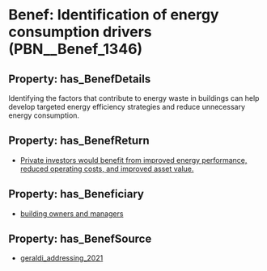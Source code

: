 # Benef: __Identification of energy consumption drivers__ (PBN__Benef_1346)

## Property: has_BenefDetails

Identifying the factors that contribute to energy waste in buildings can help develop targeted energy efficiency strategies and reduce unnecessary energy consumption.

## Property: has_BenefReturn

* [Private investors would benefit from improved energy performance, reduced operating costs, and improved asset value.](../BenefReturn/PBN__BenefReturn_1519)

## Property: has_Beneficiary

* [building owners and managers](../Stakeholder/PBN__Stakeholder_524)

## Property: has_BenefSource

* [geraldi_addressing_2021](../Article/PBN__Article_286)


